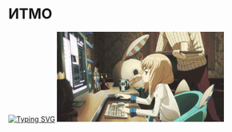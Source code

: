 # ИТМО
[![Typing SVG](https://readme-typing-svg.herokuapp.com?color=%2336BCF7&width=500&lines=Институт+Тёплых+Мужских+Отношений)](https://git.io/typing-svg)
<img alt="Let's all love Lain!" src="https://github.com/Gastozavr/itmo/blob/main/pictures/main.gif" height="180" weight="180" >
